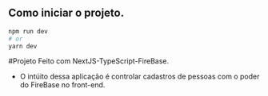 ## Como iniciar o projeto.

```bash
npm run dev
# or
yarn dev
```


#Projeto Feito com NextJS-TypeScript-FireBase.

 - O intúito dessa aplicação é controlar cadastros de pessoas com o poder do FireBase no front-end.



 
